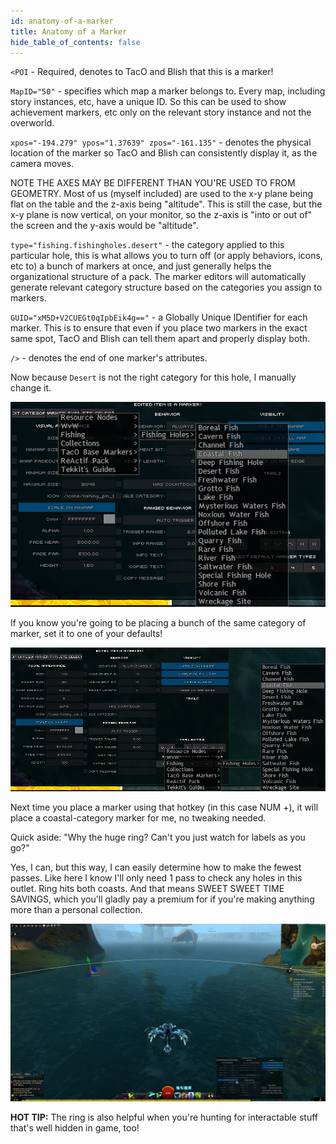```yaml
---
id: anatomy-of-a-marker
title: Anatomy of a Marker
hide_table_of_contents: false
---
```


`<POI` - Required, denotes to TacO and Blish that this is a marker!

`MapID="50"` - specifies which map a marker belongs to. Every map, including story instances, etc, have a unique ID. So this can be used to show achievement markers, etc only on the relevant story instance and not the overworld.

`xpos="-194.279" ypos="1.37639" zpos="-161.135"` - denotes the physical location of the marker so TacO and Blish can consistently display it, as the camera moves.

NOTE THE AXES MAY BE DIFFERENT THAN YOU'RE USED TO FROM GEOMETRY. Most of us (myself included) are used to the x-y plane being flat on the table and the z-axis being "altitude". This is still the case, but the x-y plane is now vertical, on your monitor, so the z-axis is "into or out of" the screen and the y-axis would be "altitude".

`type="fishing.fishingholes.desert"` - the category applied to this particular hole, this is what allows you to turn off (or apply behaviors, icons, etc to) a bunch of markers at once, and just generally helps the organizational structure of a pack. The marker editors will automatically generate relevant category structure based on the categories you assign to markers.

`GUID="xM5D+V2CUEGt0qIpbEik4g=="` - a Globally Unique IDentifier for each marker. This is to ensure that even if you place two markers in the exact same spot, TacO and Blish can tell them apart and properly display both.

`/>` - denotes the end of one marker's attributes.

Now because `Desert` is not the right category for this hole, I manually change it.

![SYWMAMP7.png](/img/pathing/guides/sywmamp/SYWMAMP7.png)

If you know you're going to be placing a bunch of the same category of marker, set it to one of your defaults!

![SYWMAMP8.png](/img/pathing/guides/sywmamp/SYWMAMP8.png)

Next time you place a marker using that hotkey (in this case NUM +), it will place a coastal-category marker for me, no tweaking needed.

Quick aside: "Why the huge ring? Can't you just watch for labels as you go?"

Yes, I can, but this way, I can easily determine how to make the fewest passes. Like here I know I'll only need 1 pass to check any holes in this outlet. Ring hits both coasts. And that means SWEET SWEET TIME SAVINGS, which you'll gladly pay a premium for if you're making anything more than a personal collection.

![SYWMAMP9.jpeg](/img/pathing/guides/sywmamp/SYWMAMP9.jpeg)

**HOT TIP:** The ring is also helpful when you're hunting for interactable stuff that's well hidden in game, too!